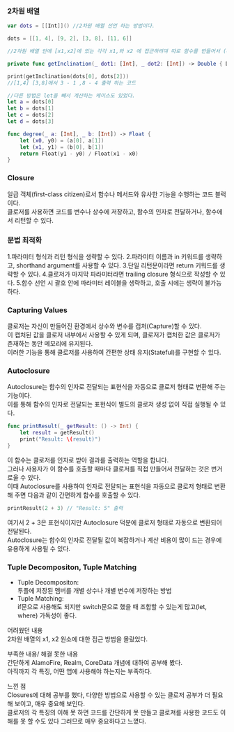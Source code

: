 ### 2차원 배열
```swift
var dots = [[Int]]() //2차원 배열 선언 하는 방법이다.

dots = [[1, 4], [9, 2], [3, 8], [11, 6]]

//2차원 배열 안에 [x1,x2]에 있는 각각 x1,와 x2 에 접근하려며 따로 함수를 만들어서 (ex getInclination) dot1[0], dot1[0] 접근을 했다.

private func getInclination(_ dot1: [Int], _ dot2: [Int]) -> Double { Double(dot1[1] - dot2[1]) / Double(dot1[0] - dot2[0]) }

print(getInclination(dots[0], dots[2]))
//[1,4] [3,8]에서 3 - 1 ,8 - 4 출력 하는 코드

//다른 방법은 let을 빼서 계산하는 케이스도 있었다.
let a = dots[0]
let b = dots[1]
let c = dots[2]
let d = dots[3]

func degree(_ a: [Int], _ b: [Int]) -> Float {
    let (x0, y0) = (a[0], a[1])
    let (x1, y1) = (b[0], b[1])
    return Float(y1 - y0) / Float(x1 - x0)
}

```
### Closure
일급 객체(first-class citizen)로서 함수나 메서드와 유사한 기능을 수행하는 코드 블럭이다.<br>
클로저를 사용하면 코드를 변수나 상수에 저장하고, 함수의 인자로 전달하거나, 함수에서 리턴할 수 있다.<br>

### 문법 최적화

1.파라미터 형식과 리턴 형식을 생략할 수 있다.
2.파라미터 이름과 in 키워드를 생략하고, shorthand argument를 사용할 수 있다.
3.단일 리턴문이라면 return 키워드를 생략할 수 있다.
4.클로저가 마지막 파라미터라면 trailing closure 형식으로 작성할 수 있다.
5.함수 선언 시 괄호 안에 파라미터 레이블을 생략하고, 호출 시에는 생략이 불가능하다.

### Capturing Values
클로저는 자신이 만들어진 환경에서 상수와 변수를 캡처(Capture)할 수 있다.<br>
이 캡처된 값을 클로저 내부에서 사용할 수 있게 되며, 클로저가 캡처한 값은 클로저가 존재하는 동안 메모리에 유지된다.<br>
이러한 기능을 통해 클로저를 사용하여 간편한 상태 유지(Stateful)를 구현할 수 있다.<br>

### Autoclosure
Autoclosure는 함수의 인자로 전달되는 표현식을 자동으로 클로저 형태로 변환해 주는 기능이다.<br>
이를 통해 함수의 인자로 전달되는 표현식이 별도의 클로저 생성 없이 직접 실행될 수 있다.<br>

```swift
func printResult(_ getResult: () -> Int) {
    let result = getResult()
    print("Result: \(result)")
}
```
이 함수는 클로저를 인자로 받아 결과를 출력하는 역할을 합니다.<br>
그러나 사용자가 이 함수를 호출할 때마다 클로저를 직접 만들어서 전달하는 것은 번거로울 수 있다.<br>
이때 Autoclosure를 사용하여 인자로 전달되는 표현식을 자동으로 클로저 형태로 변환해 주면 다음과 같이 간편하게 함수를 호출할 수 있다.<br>

```swift
printResult(2 + 3) // "Result: 5" 출력
```
여기서 2 + 3은 표현식이지만 Autoclosure 덕분에 클로저 형태로 자동으로 변환되어 전달된다.<br>
Autoclosure는 함수의 인자로 전달될 값이 복잡하거나 계산 비용이 많이 드는 경우에 유용하게 사용될 수 있다.<br>

### Tuple Decompositon, Tuple Matching
- Tuple Decompositon:<br>
투플에 저장된 멤버를 개별 상수나 개별 변수에 저장하는 방법<br>
- Tuple Matching:<br>
if문으로 사용해도 되지만 switch문으로 했을 때 조합할 수 있는게 많고(let, where) 가독성이
좋다.





어려웠던 내용<br>
2차원 배열의 x1, x2 원소에 대한 접근 방법을 몰랐었다.


부족한 내용/ 해결 못한 내용<br>
간단하게 AlamoFire, Realm, CoreData 개념에 대하여 공부해 봤다.<br>
아직까지 각 특징, 어떤 앱에 사용해야 하는지는 부족하다.<br>


느낀 점<br>
Closures에 대해 공부를 했다, 다양한 방법으로 사용할 수 있는 클로저 공부가 더 필요해 보이고, 매우
중요해 보인다.<br> 
클로저의 각 특징의 이해 못 하면 코드를 간단하게 못 만들고 클로져를 사용한 코드도 이해를 못 할 수도 있다
그러므로 매우 중요하다고 느꼈다.
        
      
